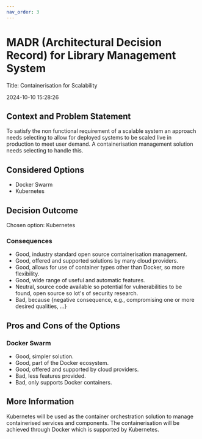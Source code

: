 ```yaml
---
nav_order: 3
---
```

# MADR (Architectural Decision Record) for Library Management System

Title: Containerisation for Scalability

2024-10-10 15:28:26
## Context and Problem Statement

To satisfy the non functional requirement of a scalable system an approach needs selecting to allow for deployed systems to be scaled live in production to meet user demand. A containerisation management solution needs selecting to handle this.

## Considered Options

- Docker Swarm
- Kubernetes

## Decision Outcome

Chosen option: Kubernetes

### Consequences

- Good, industry standard open source containerisation management.
- Good, offered and supported solutions by many cloud providers.
- Good, allows for use of container types other than Docker, so more flexibility.
- Good, wide range of useful and automatic features.
- Neutral, source code available so potential for vulnerabilities to be found, open source so lot's of security research.
- Bad, because {negative consequence, e.g., compromising one or more desired qualities, …}

## Pros and Cons of the Options

### Docker Swarm

- Good, simpler solution.
- Good, part of the Docker ecosystem.
- Good, offered and supported by cloud providers.
- Bad, less features provided.
- Bad, only supports Docker containers.

## More Information

Kubernetes will be used as the container orchestration solution to manage containerised services and components. The containerisation will be achieved through Docker which is supported by Kubernetes.
